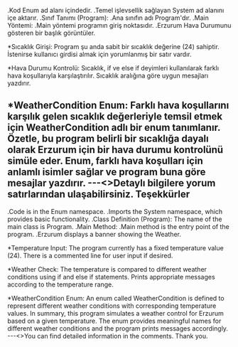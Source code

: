 .Kod Enum ad alanı içindedir.
.Temel işlevsellik sağlayan System ad alanını içe aktarır.
.Sınıf Tanımı (Program):
.Ana sınıfın adı Program'dır.
.Main Yöntemi:
.Main yöntemi programın giriş noktasıdır.
.Erzurum Hava Durumunu gösteren bir başlık görüntüler.

*Sıcaklık Girişi:
Program şu anda sabit bir sıcaklık değerine (24) sahiptir. İstenirse kullanıcı girdisi almak için yorumlanmış bir satır vardır.

*Hava Durumu Kontrolü:
Sıcaklık, if ve else if deyimleri kullanılarak farklı hava koşullarıyla karşılaştırılır.
Sıcaklık aralığına göre uygun mesajları yazdırır.

*WeatherCondition Enum:
Farklı hava koşullarını karşılık gelen sıcaklık değerleriyle temsil etmek için WeatherCondition adlı bir enum tanımlanır.
Özetle, bu program belirli bir sıcaklığa dayalı olarak Erzurum için bir hava durumu kontrolünü simüle eder. Enum, farklı hava koşulları için anlamlı isimler sağlar ve program buna göre mesajlar yazdırır.
---<>Detaylı bilgilere yorum satırlarından ulaşabilirsiniz.
Teşekkürler
---------------------------------------------------------------------------------------------------
.Code is in the Enum namespace.
.Imports the System namespace, which provides basic functionality.
.Class Definition (Program):
The name of the main class is Program.
.Main Method:
.Main method is the entry point of the program.
.Erzurum displays a banner showing the Weather.

*Temperature Input:
The program currently has a fixed temperature value (24). There is a commented line for user input if desired.

*Weather Check:
The temperature is compared to different weather conditions using if and else if statements.
Prints appropriate messages according to the temperature range.

*WeatherCondition Enum:
An enum called WeatherCondition is defined to represent different weather conditions with corresponding temperature values.
In summary, this program simulates a weather control for Erzurum based on a given temperature. The enum provides meaningful names for different weather conditions and the program prints messages accordingly.
---<>You can find detailed information in the comments.
Thank you.